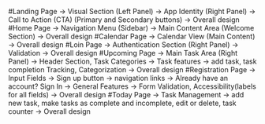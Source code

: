 #Landing Page
-> Visual Section (Left Panel)
-> App Identity (Right Panel)
-> Call to Action (CTA) (Primary and Secondary buttons)
-> Overall design
#Home Page
-> Navigation Menu (Sidebar)
-> Main Content Area (Welcome Section)
-> Overall design
#Calendar Page
-> Calendar View (Main Content)
-> Overall design
#Loin Page
-> Authentication Section (Right Panel) -> Validation
-> Overall design
#Upcoming Page
-> Main Task Area (Right Panel) -> Header Section, Task Categories
-> Task features -> add task, task completion Tracking, Categorization
-> Overall design
#Registration Page
-> Input Fields
-> Sign up button
-> navigation links -> Already have an account? Sign In
-> General Features -> Form Validation, Accessibility(labels for all fields)
-> Overall design
#Today Page
-> Task Management -> add new task, make tasks as complete and incomplete, edit or delete, task counter
-> Overall design



